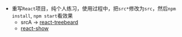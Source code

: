 - 重写`React`项目，纯个人练习，使用过程中，把`src*`修改为`src`，然后`npm install`, `npm start`看效果
    - srcA -> [react-treebeard](https://github.com/alexcurtis/react-treebeard)
    - [react-show](https://github.com/react-tools/react-show)